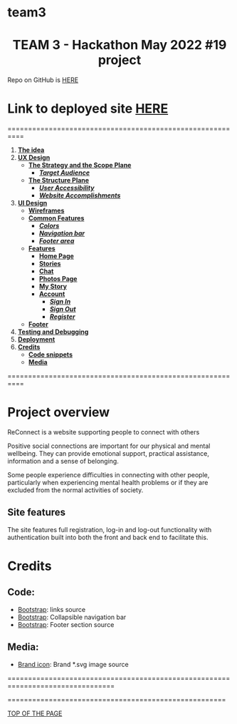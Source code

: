 # team3
<h1 align="center">TEAM 3 - Hackathon May 2022 #19 project</h1>

Repo on GitHub is <a href="https://github.com/CI-Team3/team3" target="_blank" rel="noopener">HERE</a>

# Link to deployed site <a href="https://ci-reconnect.herokuapp.com/" target="_blank" rel="noopener">HERE</a>
==========================================================
1. [**The idea**](#idea)
1. [**UX Design**](#ux-design)
    * [**The Strategy and the Scope Plane**](#the-strategy-and-the-scope-plane**)
      * [***Target Audience***](#target-audience)
    * [**The Structure Plane**](#the-structure-plane)
      * [***User Accessibility***](#user-accessibility)
      * [***Website Accomplishments***](#website-accomplishments)
1. [**UI Design**](#ui-design)
    * [**Wireframes**](#wireframes)
    * [**Common Features**](#common-features)
      * [***Colors***](#colors)
      * [***Navigation bar***](#navigation-bar)
      * [***Footer area***](#footer)
    * [**Features**](#features)
      * [**Home Page**](#Home-page)
      * [**Stories**](#stories)
      * [**Chat**](#chat)
      * [**Photos Page**](#photos-page)
      * [**My Story**](#my-story)
      * [**Account**](#Account)
        * [***Sign In***](#sign-in)
        * [***Sign Out***](#sign-out)
        * [***Register***](#Register)
    * [**Footer**](#footer)
1. [**Testing and Debugging**](#testing-and-debugging)
1. [**Deployment**](#deployment)
1. [**Credits**](#credits)
    * [**Code snippets**](#code-snippets)
    * [**Media**](#media)
    
==========================================================


# Project overview
ReConnect is a website supporting people to connect with others

Positive social connections are important for our physical and mental wellbeing. They can provide emotional support, practical assistance, information and a sense of belonging.

Some people experience difficulties in connecting with other people, particularly when experiencing mental health problems or if they are excluded from the normal activities of society.

## Site features

The site features full registration, log-in and log-out functionality with authentication built into both the front and back end to facilitate this.


# Credits

## Code:
-   [Bootstrap](https://www.codegrepper.com/code-examples/whatever/bootstrap+4+navbar+cdn): links source
-   [Bootstrap](https://getbootstrap.com/docs/4.0/components/navbar/):  Collapsible  navigation bar
-   [Bootstrap](https://mdbootstrap.com/docs/standard/navigation/footer/): Footer section source

## Media:
-   [Brand icon](https://www.svgrepo.com/show/95704/global-connect.svg): Brand *.svg image source





================================================================================

=====================================================


[TOP OF THE PAGE](#team3)
